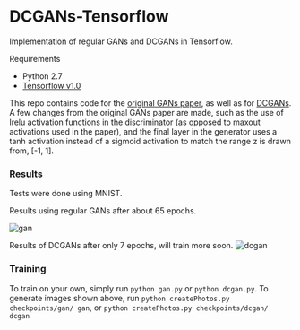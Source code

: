 # DCGANs-Tensorflow
Implementation of regular GANs and DCGANs in Tensorflow.

Requirements
* Python 2.7
* [Tensorflow v1.0](https://www.tensorflow.org/)

This repo contains code for the [original GANs paper](https://arxiv.org/pdf/1406.2661.pdf),
as well as for [DCGANs](https://arxiv.org/pdf/1511.06434.pdf). A few changes from the original
GANs paper are made, such as the use of lrelu activation functions in the discriminator (as
opposed to maxout activations used in the paper), and the final layer in the generator uses
a tanh activation instead of a sigmoid activation to match the range z is drawn from, [-1, 1].

### Results

Tests were done using MNIST.

Results using regular GANs after about 65 epochs.

![gan](http://i.imgur.com/5m5AyrJ.png)

Results of DCGANs after only 7 epochs, will train more soon.
![dcgan](http://i.imgur.com/JEdY0po.png)

### Training
To train on your own, simply run `python gan.py` or `python dcgan.py`. To generate images shown
above, run `python createPhotos.py checkpoints/gan/ gan`, or `python createPhotos.py
checkpoints/dcgan/ dcgan`


